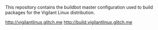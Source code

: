 This repository contains the buildbot master configuration used to build
packages for the Vigilant Linux distribution.

http://vigilantlinux.glitch.me
http://build.vigilantlinux.glitch.me

